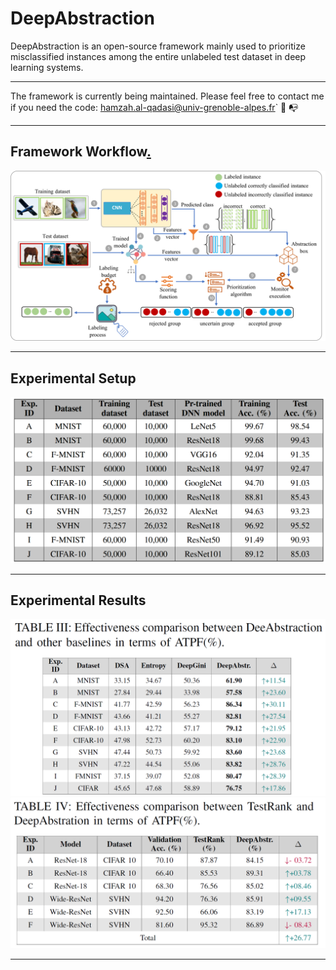 # DeepAbstraction

DeepAbstraction is an open-source framework mainly used to prioritize misclassified instances among the entire unlabeled test dataset in deep learning systems. 

-------

The framework is currently being maintained. Please feel free to contact me if you need the code: hamzah.al-qadasi@univ-grenoble-alpes.fr` :email: :mailbox_with_no_mail:

-------
## Framework Workflow[.](https://icons8.com/icons)

<img src="./images/algorithm.png"/>



-------
## Experimental Setup

<img src="./images/Datasets and Models.PNG"/>

-------
## Experimental Results

<img src="./images/table_1.PNG"/>

<img src="./images/table_2.png"/>

-------

